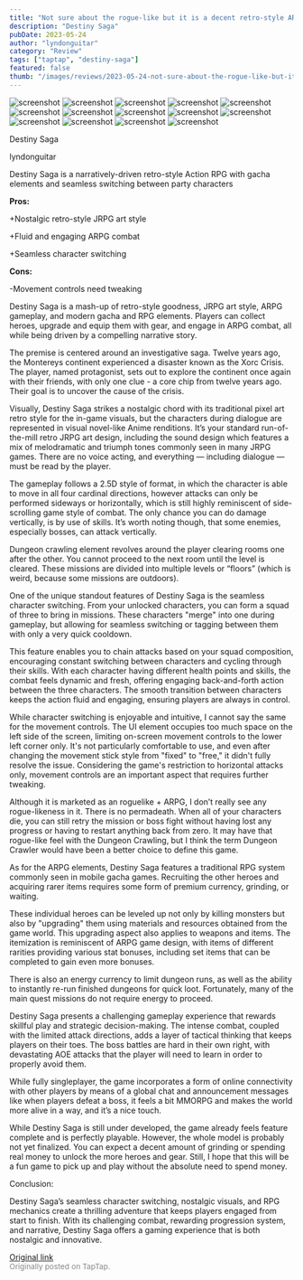 ```yaml
---
title: "Not sure about the rogue-like but it is a decent retro-style ARPG | Full Review - Destiny Saga"
description: "Destiny Saga"
pubDate: 2023-05-24
author: "lyndonguitar"
category: "Review"
tags: ["taptap", "destiny-saga"]
featured: false
thumb: "/images/reviews/2023-05-24-not-sure-about-the-rogue-like-but-it-is-a-decent-retro-style-arpg--full-review---destiny--0.avif"
---
```


<div class="gallery">
  <img src="/images/reviews/2023-05-24-not-sure-about-the-rogue-like-but-it-is-a-decent-retro-style-arpg--full-review---destiny--0.avif" alt="screenshot" />
  <img src="/images/reviews/2023-05-24-not-sure-about-the-rogue-like-but-it-is-a-decent-retro-style-arpg--full-review---destiny--1.avif" alt="screenshot" />
  <img src="/images/reviews/2023-05-24-not-sure-about-the-rogue-like-but-it-is-a-decent-retro-style-arpg--full-review---destiny--2.avif" alt="screenshot" />
  <img src="/images/reviews/2023-05-24-not-sure-about-the-rogue-like-but-it-is-a-decent-retro-style-arpg--full-review---destiny--3.avif" alt="screenshot" />
  <img src="/images/reviews/2023-05-24-not-sure-about-the-rogue-like-but-it-is-a-decent-retro-style-arpg--full-review---destiny--4.avif" alt="screenshot" />
  <img src="/images/reviews/2023-05-24-not-sure-about-the-rogue-like-but-it-is-a-decent-retro-style-arpg--full-review---destiny--5.avif" alt="screenshot" />
  <img src="/images/reviews/2023-05-24-not-sure-about-the-rogue-like-but-it-is-a-decent-retro-style-arpg--full-review---destiny--6.avif" alt="screenshot" />
  <img src="/images/reviews/2023-05-24-not-sure-about-the-rogue-like-but-it-is-a-decent-retro-style-arpg--full-review---destiny--7.avif" alt="screenshot" />
  <img src="/images/reviews/2023-05-24-not-sure-about-the-rogue-like-but-it-is-a-decent-retro-style-arpg--full-review---destiny--8.avif" alt="screenshot" />
  <img src="/images/reviews/2023-05-24-not-sure-about-the-rogue-like-but-it-is-a-decent-retro-style-arpg--full-review---destiny--9.avif" alt="screenshot" />
  <img src="/images/reviews/2023-05-24-not-sure-about-the-rogue-like-but-it-is-a-decent-retro-style-arpg--full-review---destiny--10.avif" alt="screenshot" />
  <img src="/images/reviews/2023-05-24-not-sure-about-the-rogue-like-but-it-is-a-decent-retro-style-arpg--full-review---destiny--11.avif" alt="screenshot" />
  <img src="/images/reviews/2023-05-24-not-sure-about-the-rogue-like-but-it-is-a-decent-retro-style-arpg--full-review---destiny--12.avif" alt="screenshot" />
  <img src="/images/reviews/2023-05-24-not-sure-about-the-rogue-like-but-it-is-a-decent-retro-style-arpg--full-review---destiny--13.avif" alt="screenshot" />
</div>

Destiny Saga

lyndonguitar

Destiny Saga is a narratively-driven retro-style Action RPG with gacha elements and seamless switching between party characters


**Pros:**


+Nostalgic retro-style JRPG art style

+Fluid and engaging ARPG combat

+Seamless character switching


**Cons:**


-Movement controls need tweaking

Destiny Saga is a mash-up of retro-style goodness, JRPG art style, ARPG gameplay, and modern gacha and RPG elements. Players can collect heroes, upgrade and equip them with gear, and engage in ARPG combat, all while being driven by a compelling narrative story.

The premise is centered around an investigative saga. Twelve years ago, the Montereys continent experienced a disaster known as the Xorc Crisis. The player, named protagonist, sets out to explore the continent once again with their friends, with only one clue - a core chip from twelve years ago. Their goal is to uncover the cause of the crisis.

Visually, Destiny Saga strikes a nostalgic chord with its traditional pixel art retro style for the in-game visuals, but the characters during dialogue are represented in visual novel-like Anime renditions. It’s your standard run-of-the-mill retro JRPG art design, including the sound design which features a mix of melodramatic and triumph tones commonly seen in many JRPG games. There are no voice acting, and everything — including dialogue — must be read by the player.

The gameplay follows a 2.5D style of format, in which the character is able to move in all four cardinal directions, however attacks can only be performed sideways or horizontally, which is still highly reminiscent of side-scrolling game style of combat. The only chance you can do damage vertically, is by use of skills. It’s worth noting though, that some enemies, especially bosses, can attack vertically.

Dungeon crawling element revolves around the player clearing rooms one after the other. You cannot proceed to the next room until the level is cleared. These missions are divided into multiple levels or “floors” (which is weird, because some missions are outdoors).

One of the unique standout features of Destiny Saga is the seamless character switching. From your unlocked characters, you can form a squad of three to bring in missions. These characters "merge" into one during gameplay, but allowing for seamless switching or tagging between them with only a very quick cooldown.

This feature enables you to chain attacks based on your squad composition, encouraging constant switching between characters and cycling through their skills. With each character having different health points and skills, the combat feels dynamic and fresh, offering engaging back-and-forth action between the three characters. The smooth transition between characters keeps the action fluid and engaging, ensuring players are always in control.

While character switching is enjoyable and intuitive, I cannot say the same for the movement controls. The UI element occupies too much space on the left side of the screen, limiting on-screen movement controls to the lower left corner only. It's not particularly comfortable to use, and even after changing the movement stick style from "fixed" to "free," it didn't fully resolve the issue. Considering the game's restriction to horizontal attacks only, movement controls are an important aspect that requires further tweaking.

Although it is marketed as an roguelike + ARPG, I don’t really see any rogue-likeness in it. There is no permadeath. When all of your characters die, you can still retry the mission or boss fight without having lost any progress or having to restart anything back from zero. It may have that rogue-like feel with the Dungeon Crawling, but I think the term Dungeon Crawler would have been a better choice to define this game.

As for the ARPG elements, Destiny Saga features a traditional RPG system commonly seen in mobile gacha games. Recruiting the other heroes and acquiring rarer items requires some form of premium currency, grinding, or waiting.

These individual heroes can be leveled up not only by killing monsters but also by "upgrading" them using materials and resources obtained from the game world. This upgrading aspect also applies to weapons and items. The itemization is reminiscent of ARPG game design, with items of different rarities providing various stat bonuses, including set items that can be completed to gain even more bonuses.

There is also an energy currency to limit dungeon runs, as well as the ability to instantly re-run finished dungeons for quick loot. Fortunately, many of the main quest missions do not require energy to proceed.

Destiny Saga presents a challenging gameplay experience that rewards skillful play and strategic decision-making. The intense combat, coupled with the limited attack directions, adds a layer of tactical thinking that keeps players on their toes. The boss battles are hard in their own right, with devastating AOE attacks that the player will need to learn in order to properly avoid them.

While fully singleplayer, the game incorporates a form of online connectivity with other players by means of a global chat and announcement messages like when players defeat a boss, it feels a bit MMORPG and makes the world more alive in a way, and it’s a nice touch.

While Destiny Saga is still under developed, the game already feels feature complete and is perfectly playable. However, the whole model is probably not yet finalized. You can expect a decent amount of grinding or spending real money to unlock the more heroes and gear. Still, I hope that this will be a fun game to pick up and play without the absolute need to spend money.

Conclusion:

Destiny Saga’s seamless character switching, nostalgic visuals, and RPG mechanics create a thrilling adventure that keeps players engaged from start to finish. With its challenging combat, rewarding progression system, and narrative, Destiny Saga offers a gaming experience that is both nostalgic and innovative.

[Original link](https://www.taptap.io/post/5597508)<br><span style="font-size: 0.95em; color: #888;">Originally posted on TapTap.</span>
